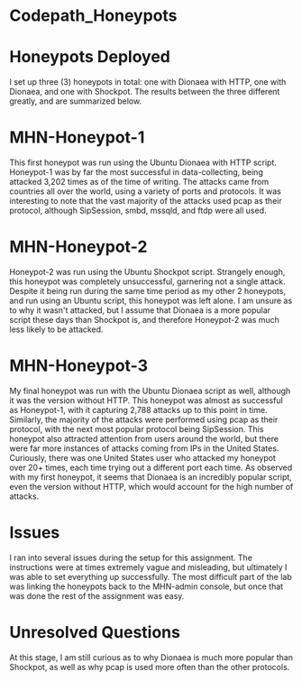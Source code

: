# Codepath_Honeypots

# Honeypots Deployed

I set up three (3) honeypots in total: one with Dionaea with HTTP, one with Dionaea, and one with Shockpot. The results between the three different greatly, and are summarized below.


# MHN-Honeypot-1

This first honeypot was run using the Ubuntu Dionaea with HTTP script. Honeypot-1 was by far the most successful in data-collecting, being attacked 3,202 times as of the time of writing. The attacks came from countries all over the world, using a variety of ports and protocols. It was interesting to note that the vast majority of the attacks used pcap as their protocol, although SipSession, smbd, mssqld, and ftdp were all used. 


# MHN-Honeypot-2

Honeypot-2 was run using the Ubuntu Shockpot script. Strangely enough, this honeypot was completely unsuccessful, garnering not a single attack. Despite it being run during the same time period as my other 2 honeypots, and run using an Ubuntu script, this honeypot was left alone. I am unsure as to why it wasn't attacked, but I assume that Dionaea is a more popular script these days than Shockpot is, and therefore Honeypot-2 was much less likely to be attacked.


# MHN-Honeypot-3

My final honeypot was run with the Ubuntu Dionaea script as well, although it was the version without HTTP. This honeypot was almost as successful as Honeypot-1, with it capturing 2,788 attacks up to this point in time. Similarly, the majority of the attacks were performed using pcap as their protocol, with the next most popular protocol being SipSession. This honeypot also attracted attention from users around the world, but there were far more instances of attacks coming from IPs in the United States. Curiously, there was one United States user who attacked my honeypot over 20+ times, each time trying out a different port each time. As observed with my first honeypot, it seems that Dionaea is an incredibly popular script, even the version without HTTP, which would account for the high number of attacks.


# Issues

I ran into several issues during the setup for this assignment. The instructions were at times extremely vague and misleading, but ultimately I was able to set everything up successfully. The most difficult part of the lab was linking the honeypots back to the MHN-admin console, but once that was done the rest of the assignment was easy.

# Unresolved Questions

At this stage, I am still curious as to why Dionaea is much more popular than Shockpot, as well as why pcap is used more often than the other protocols. 
